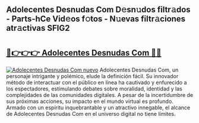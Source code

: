## Adolecentes Desnudas Com D𝚎sn𝚞dos filtr𝚊dos - Parts-hCe Vid𝚎os f𝚘tos - N𝚞evas filtr𝚊ciones atr𝚊ctivas SFIG2

# <h2><a href="http://mb7jqe.tromn.icu/?c=Adolecentes+Desnudas+Com">🔗👉👉👉 Adolecentes Desnudas Com 🔗🔗</a></h2>

[![Adolecentes Desnudas Com nuevo](https://i.imgur.com/pEAQMta.gif)](http://mb7jqe.tromn.icu/?c=Adolecentes+Desnudas+Com)
Adolecentes Desnudas Com, un personaje intrigante y polémico, elude la definición fácil. Su innovador método de interactuar con el público en línea ha cautivado y enfurecido a los espectadores, estimulando debates sobre moralidad, identidad y las complejidades de las comunidades digitales. A pesar de la incertidumbre de sus próximas acciones, su impacto en el mundo virtual es profundo. Armado con un espíritu inquebrantable y un atractivo innegable, el alcance de Adolecentes Desnudas Com en el universo digital no tiene límites.

